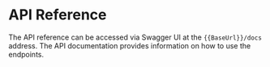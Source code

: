 # API Reference

The API reference can be accessed via Swagger UI at the `{{BaseUrl}}/docs` address. The API documentation provides information on how to use the endpoints.
